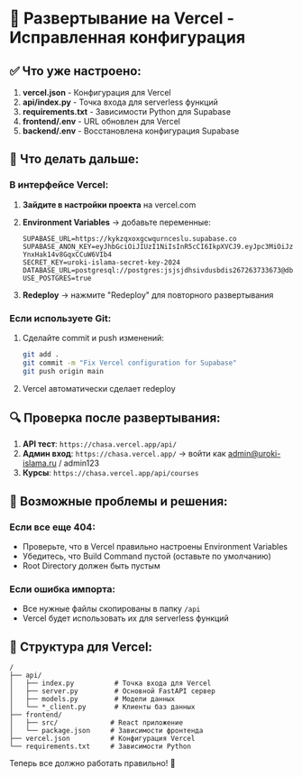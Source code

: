 # 🚀 Развертывание на Vercel - Исправленная конфигурация

## ✅ Что уже настроено:

1. **vercel.json** - Конфигурация для Vercel
2. **api/index.py** - Точка входа для serverless функций
3. **requirements.txt** - Зависимости Python для Supabase
4. **frontend/.env** - URL обновлен для Vercel
5. **backend/.env** - Восстановлена конфигурация Supabase

## 🔧 Что делать дальше:

### В интерфейсе Vercel:

1. **Зайдите в настройки проекта** на vercel.com
2. **Environment Variables** → добавьте переменные:
   ```
   SUPABASE_URL=https://kykzqxoxgcwqurnceslu.supabase.co
   SUPABASE_ANON_KEY=eyJhbGciOiJIUzI1NiIsInR5cCI6IkpXVCJ9.eyJpc3MiOiJzdXBhYmFzZSIsInJlZiI6Imt5a3pxeG94Z2N3cXVybmNlc2x1Iiwicm9sZSI6InNlcnZpY2Vfcm9sZSIsImlhdCI6MTc1MTQ4NzI0OCwiZXhwIjoyMDY3MDYzMjQ4fQ.wZcC233qDjrIuXn4it1j-YnxHak14v8GqxCCuW6VIb4
   SECRET_KEY=uroki-islama-secret-key-2024
   DATABASE_URL=postgresql://postgres:jsjsjdhsivdusbdis267263733673@db.kykzqxoxgcwqurnceslu.supabase.co:5432/postgres
   USE_POSTGRES=true
   ```

3. **Redeploy** → нажмите "Redeploy" для повторного развертывания

### Если используете Git:

1. Сделайте commit и push изменений:
   ```bash
   git add .
   git commit -m "Fix Vercel configuration for Supabase"
   git push origin main
   ```

2. Vercel автоматически сделает redeploy

## 🔍 Проверка после развертывания:

1. **API тест**: `https://chasa.vercel.app/api/`
2. **Админ вход**: `https://chasa.vercel.app/` → войти как admin@uroki-islama.ru / admin123
3. **Курсы**: `https://chasa.vercel.app/api/courses`

## 🚨 Возможные проблемы и решения:

### Если все еще 404:
- Проверьте, что в Vercel правильно настроены Environment Variables
- Убедитесь, что Build Command пустой (оставьте по умолчанию)
- Root Directory должен быть пустым

### Если ошибка импорта:
- Все нужные файлы скопированы в папку `/api`
- Vercel будет использовать их для serverless функций

## 📂 Структура для Vercel:

```
/
├── api/
│   ├── index.py          # Точка входа для Vercel
│   ├── server.py         # Основной FastAPI сервер
│   ├── models.py         # Модели данных
│   └── *_client.py       # Клиенты баз данных
├── frontend/
│   ├── src/             # React приложение
│   └── package.json     # Зависимости фронтенда
├── vercel.json          # Конфигурация Vercel
└── requirements.txt     # Зависимости Python
```

Теперь все должно работать правильно! 🎉